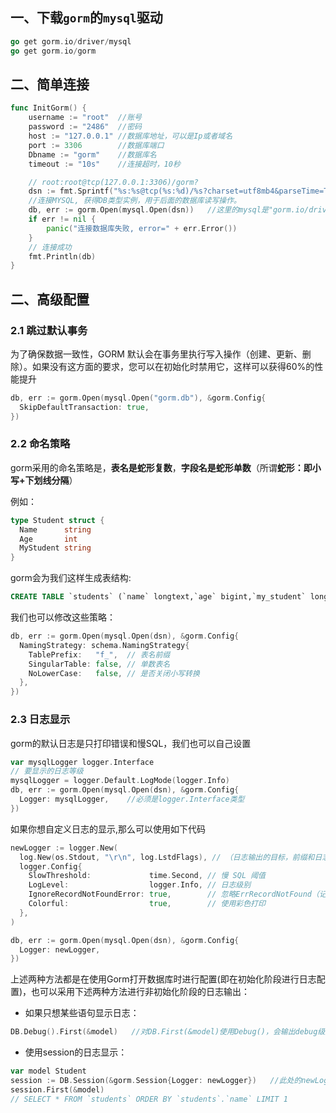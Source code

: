 ## 一、下载`gorm`的`mysql`驱动

```go
go get gorm.io/driver/mysql
go get gorm.io/gorm
```

## 二、简单连接

```go
func InitGorm() {
	username := "root"  //账号
	password := "2486"  //密码
	host := "127.0.0.1" //数据库地址，可以是Ip或者域名
	port := 3306        //数据库端口
	Dbname := "gorm"    //数据库名
	timeout := "10s"    //连接超时，10秒

	// root:root@tcp(127.0.0.1:3306)/gorm?
	dsn := fmt.Sprintf("%s:%s@tcp(%s:%d)/%s?charset=utf8mb4&parseTime=True&loc=Local&timeout=%s", username, password, host, port, Dbname, timeout)
	//连接MYSQL, 获得DB类型实例，用于后面的数据库读写操作。
	db, err := gorm.Open(mysql.Open(dsn))   //这里的mysql是"gorm.io/driver/mysql"包
	if err != nil {
		panic("连接数据库失败, error=" + err.Error())
	}
	// 连接成功
	fmt.Println(db)
}
```

## 二、高级配置

### 2.1 跳过默认事务

为了确保数据一致性，GORM 默认会在事务里执行写入操作（创建、更新、删除）。如果没有这方面的要求，您可以在初始化时禁用它，这样可以获得60%的性能提升

```go
db, err := gorm.Open(mysql.Open("gorm.db"), &gorm.Config{
  SkipDefaultTransaction: true,
})
```

### 2.2 命名策略

gorm采用的命名策略是，**表名是蛇形复数**，**字段名是蛇形单数**（所谓**蛇形：即小写+下划线分隔**）

例如：

```go
type Student struct {
  Name      string
  Age       int
  MyStudent string
}
```

gorm会为我们这样生成表结构:

```sql
CREATE TABLE `students` (`name` longtext,`age` bigint,`my_student` longtext)
```

我们也可以修改这些策略：

```go
db, err := gorm.Open(mysql.Open(dsn), &gorm.Config{
  NamingStrategy: schema.NamingStrategy{
    TablePrefix:   "f_",  // 表名前缀
    SingularTable: false, // 单数表名
    NoLowerCase:   false, // 是否关闭小写转换
  },
})
```

### 2.3 日志显示

gorm的默认日志是只打印错误和慢SQL，我们也可以自己设置

```go
var mysqlLogger logger.Interface
// 要显示的日志等级
mysqlLogger = logger.Default.LogMode(logger.Info)
db, err := gorm.Open(mysql.Open(dsn), &gorm.Config{
  Logger: mysqlLogger,    //必须是logger.Interface类型
})
```

如果你想自定义日志的显示,那么可以使用如下代码

```go
newLogger := logger.New(
  log.New(os.Stdout, "\r\n", log.LstdFlags), // （日志输出的目标，前缀和日志包含的内容）
  logger.Config{
    SlowThreshold:             time.Second, // 慢 SQL 阈值
    LogLevel:                  logger.Info, // 日志级别
    IgnoreRecordNotFoundError: true,        // 忽略ErrRecordNotFound（记录未找到）错误
    Colorful:                  true,        // 使用彩色打印
  },
)

db, err := gorm.Open(mysql.Open(dsn), &gorm.Config{
  Logger: newLogger,
})
```

上述两种方法都是在使用Gorm打开数据库时进行配置(即在初始化阶段进行日志配置)，也可以采用下述两种方法进行非初始化阶段的日志输出：

- 如果只想某些语句显示日志：

```go
DB.Debug().First(&model)   //对DB.First(&model)使用Debug()，会输出debug级别日志
```

- 使用session的日志显示：

```go
var model Student
session := DB.Session(&gorm.Session{Logger: newLogger})   //此处的newLogger为logger.Interface实例
session.First(&model)
// SELECT * FROM `students` ORDER BY `students`.`name` LIMIT 1
```


